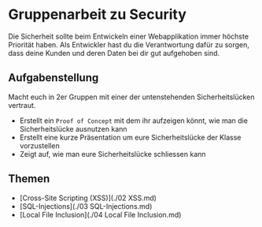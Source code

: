 # Gruppenarbeit zu Security

Die Sicherheit sollte beim Entwickeln einer Webapplikation immer höchste Priorität haben. Als Entwickler hast du die Verantwortung dafür zu sorgen, dass deine Kunden und deren Daten bei dir gut aufgehoben sind.

## Aufgabenstellung

Macht euch in 2er Gruppen mit einer der untenstehenden Sicherheitslücken vertraut.

* Erstellt ein `Proof of Concept` mit dem ihr aufzeigen könnt, wie man die Sicherheitslücke ausnutzen kann
* Erstellt eine kurze Präsentation um eure Sicherheitslücke der Klasse vorzustellen
* Zeigt auf, wie man eure Sicherheitslücke schliessen kann

## Themen

* [Cross-Site Scripting (XSS)](./02 XSS.md)
* [SQL-Injections](./03 SQL-Injections.md)
* [Local File Inclusion](./04 Local File Inclusion.md)

